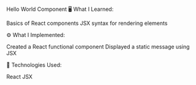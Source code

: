 Hello World Component
🖥 What I Learned:

Basics of React components
JSX syntax for rendering elements


⚙ What I Implemented:

Created a React functional component
Displayed a static message using JSX


🔧 Technologies Used:

React
JSX


